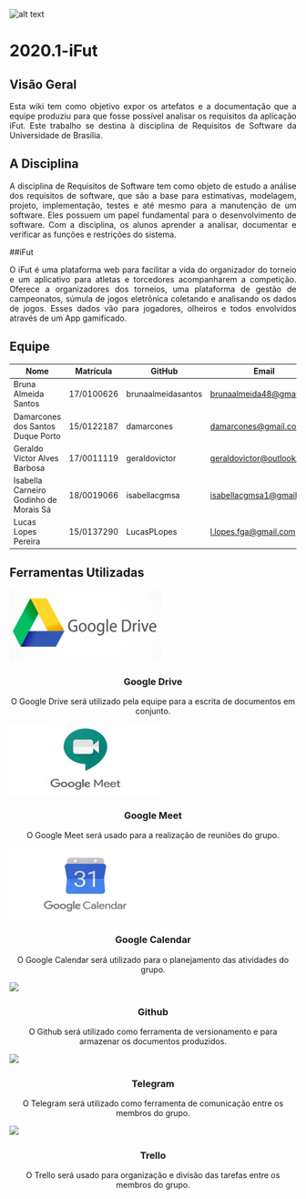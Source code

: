 ![alt text](https://www.ifut.com.br/statics/ifut.png "Logo iFut")

# 2020.1-iFut 

## Visão Geral

<p align="justify"> Esta wiki tem como objetivo expor os artefatos e a documentação que a equipe produziu para que fosse possível analisar os requisitos da aplicação iFut. Este trabalho se destina à disciplina de Requisitos de Software da Universidade de Brasília. </p>

## A Disciplina

<p align="justify"> A disciplina de Requisitos de Software tem como objeto de estudo a análise dos requisitos de software, que são a base para estimativas, modelagem, projeto, implementação, testes e até mesmo para a manutenção de um software. Eles possuem um papel fundamental para o desenvolvimento de software. Com a disciplina, os alunos aprender a  analisar, documentar e verificar as funções e restrições do sistema. </p>

##iFut

 <p align="justify">O iFut é uma plataforma web para facilitar a vida do organizador do torneio e um aplicativo para atletas e torcedores acompanharem a competição. Oferece a organizadores dos torneios, uma plataforma de gestão de campeonatos, súmula de jogos eletrônica coletando e analisando os dados de jogos. Esses dados vão para jogadores, olheiros e todos envolvidos através de um App gamificado.</p>


## Equipe

| Nome | Matrícula | GitHub | Email |
| --- | --- | --- | --- |
| Bruna Almeida Santos | 17/0100626 | brunaalmeidasantos | brunaalmeida48@gmail.com |
| Damarcones dos Santos Duque Porto | 15/0122187 | damarcones | damarcones@gmail.com |
| Geraldo Victor Alves Barbosa | 17/0011119  | geraldovictor | geraldovictor@outlook.com |
| Isabella Carneiro Godinho de Morais Sá | 18/0019066  | isabellacgmsa | isabellacgmsa1@gmail.com |
| Lucas Lopes Pereira | 15/0137290  | LucasPLopes | l.lopes.fga@gmail.com |


## Ferramentas Utilizadas

<div class="toolgrid">
	<div>
		<img height="125px" src="img/drive.jpg">
		<h3 align="center">Google Drive</h3>
		<p align="center">O Google Drive será utilizado pela equipe para a escrita de documentos em conjunto.</p>
	</div>
	<div>
		<img height="125px" src="img/meet.jpg">
		<h3 align="center">Google Meet</h3>
		<p align="center">O Google Meet será usado para a realização de reuniões do grupo.</p>
	</div>
	<div>
		<img height="125px" src="img/calendar.jpg">
		<h3 align="center">Google Calendar</h3>
		<p align="center">O Google Calendar será utilizado para o planejamento das atividades do grupo.</p>
	</div>
</div>

<div class="toolgrid">
	<div>
		<img height="125px" src="img/git.png">
		<h3 align="center">Github</h3>
		<p align="center">O Github será utilizado como ferramenta de versionamento e para armazenar os documentos produzidos.</p>
	</div>
	<div>
		<img height="125px" src="img/telegram.png">
		<h3 align="center">Telegram</h3>
		<p align="center">O Telegram será utilizado como ferramenta de comunicação entre os membros do grupo.</p>
	</div>
	<div>
		<img height="125px" src="img/trello.png">
		<h3 align="center">Trello</h3>
		<p align="center">O Trello será usado para organização e divisão das tarefas entre os membros do grupo.</p>
	</div>
</div>
